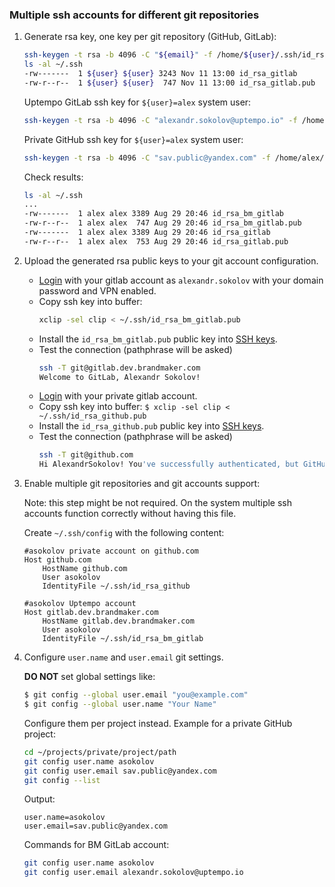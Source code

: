 
### Multiple ssh accounts for different git repositories

1. Generate rsa key, one key per git repository (GitHub, GitLab):
    ```bash
    ssh-keygen -t rsa -b 4096 -C "${email}" -f /home/${user}/.ssh/id_rsa_gitlab 
    ls -al ~/.ssh
    -rw-------  1 ${user} ${user} 3243 Nov 11 13:00 id_rsa_gitlab
    -rw-r--r--  1 ${user} ${user}  747 Nov 11 13:00 id_rsa_gitlab.pub
    ```
   Uptempo GitLab ssh key for `${user}=alex` system user:
    ```bash
    ssh-keygen -t rsa -b 4096 -C "alexandr.sokolov@uptempo.io" -f /home/alex/.ssh/id_rsa_bm_gitlab
    ```
   Private GitHub ssh key for `${user}=alex` system user:
    ```bash
    ssh-keygen -t rsa -b 4096 -C "sav.public@yandex.com" -f /home/alex/.ssh/id_rsa_github
    ```
   Check results:
    ```bash
    ls -al ~/.ssh
    ...
    -rw-------  1 alex alex 3389 Aug 29 20:46 id_rsa_bm_gitlab
    -rw-r--r--  1 alex alex  747 Aug 29 20:46 id_rsa_bm_gitlab.pub
    -rw-------  1 alex alex 3389 Aug 29 20:46 id_rsa_gitlab
    -rw-r--r--  1 alex alex  753 Aug 29 20:46 id_rsa_gitlab.pub
    ```

2. Upload the generated rsa public keys to your git account configuration.

   - [Login](https://gitlab.dev.brandmaker.com) with your gitlab account as `alexandr.sokolov` with your domain password and VPN enabled.
   - Copy ssh key into buffer:
       ```bash
       xclip -sel clip < ~/.ssh/id_rsa_bm_gitlab.pub
       ```
   - Install the `id_rsa_bm_gitlab.pub` public key into [SSH keys](https://gitlab.dev.brandmaker.com/-/profile/keys).
   - Test the connection (pathphrase will be asked)
       ```bash
       ssh -T git@gitlab.dev.brandmaker.com
       Welcome to GitLab, Alexandr Sokolov!
       ```
   - [Login](https://github.com/AlexandrSokolov) with your private gitlab account.
   - Copy ssh key into buffer: `$ xclip -sel clip < ~/.ssh/id_rsa_github.pub`
   - Install the `id_rsa_github.pub` public key into [SSH keys](https://github.com/settings/keys).
   - Test the connection (pathphrase will be asked)
       ```bash
       ssh -T git@github.com
       Hi AlexandrSokolov! You've successfully authenticated, but GitHub does not provide shell access.
       ```

3. Enable multiple git repositories and git accounts support:

    Note: this step might be not required. On the system multiple ssh accounts function correctly without having this file.
    
    Create `~/.ssh/config` with the following content:
    ```
    #asokolov private account on github.com
    Host github.com
        HostName github.com
        User asokolov
        IdentityFile ~/.ssh/id_rsa_github
    
    #asokolov Uptempo account
    Host gitlab.dev.brandmaker.com
        HostName gitlab.dev.brandmaker.com
        User asokolov
        IdentityFile ~/.ssh/id_rsa_bm_gitlab
    ```

4. Configure `user.name` and `user.email` git settings.

    **DO NOT** set global settings like:
    ```bash
    $ git config --global user.email "you@example.com" 
    $ git config --global user.name "Your Name"
    ```
    Configure them per project instead. Example for a private GitHub project:
    ```bash
    cd ~/projects/private/project/path
    git config user.name asokolov
    git config user.email sav.public@yandex.com
    git config --list
    ```
    Output:
    ```
    user.name=asokolov
    user.email=sav.public@yandex.com
    ```
    
    Commands for BM GitLab account:
    ```bash
    git config user.name asokolov
    git config user.email alexandr.sokolov@uptempo.io
    ```
